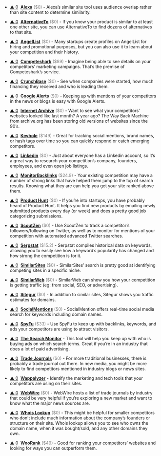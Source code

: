 - <a href="#vote-form" class="vote-link" rel="modal:open" id="Alexa">&#x25B2; <span class="count">0</span></a> &nbsp;**[Alexa](https://www.alexa.com/find-similar-sites)** <span style="color: grey;">($0)</span> - Alexa’s similar site tool uses audience overlap rather than site content to determine similarity.

- <a href="#vote-form" class="vote-link" rel="modal:open" id="AlternativeTo">&#x25B2; <span class="count">0</span></a> &nbsp;**[AlternativeTo](https://alternativeto.net/)** <span style="color: grey;">($0)</span> - If you know your product is similar to at least one other site, you can use AlternativeTo to find dozens of alternatives to that site.

- <a href="#vote-form" class="vote-link" rel="modal:open" id="AngelList">&#x25B2; <span class="count">0</span></a> &nbsp;**[AngelList](https://angel.co/)** <span style="color: grey;">($0)</span> - Many startups create profiles on AngelList for hiring and promotional purposes, but you can also use it to learn about your competition and their history.

- <a href="#vote-form" class="vote-link" rel="modal:open" id="Competeshark">&#x25B2; <span class="count">0</span></a> &nbsp;**[Competeshark](https://competeshark.com/)** <span style="color: grey;">($89)</span> - Imagine being able to see details on your competitors’ marketing campaigns. That’s the premise of Competeshark’s service.

- <a href="#vote-form" class="vote-link" rel="modal:open" id="CrunchBase">&#x25B2; <span class="count">0</span></a> &nbsp;**[CrunchBase](https://www.crunchbase.com/)** <span style="color: grey;">($0)</span> - See when companies were started, how much financing they received and who is leading them.

- <a href="#vote-form" class="vote-link" rel="modal:open" id="Google_Alerts">&#x25B2; <span class="count">0</span></a> &nbsp;**[Google Alerts](https://www.google.com/alerts)** <span style="color: grey;">($0)</span> - Keeping up with mentions of your competitors in the news or blogs is easy with Google Alerts.

- <a href="#vote-form" class="vote-link" rel="modal:open" id="Internet_Archive">&#x25B2; <span class="count">0</span></a> &nbsp;**[Internet Archive](https://archive.org/)** <span style="color: grey;">($0)</span> - Want to see what your competitors’ websites looked like last month? A year ago? The Way Back Machine from archive.org has been storing old versions of websites since the 90’s.

- <a href="#vote-form" class="vote-link" rel="modal:open" id="Keyhole">&#x25B2; <span class="count">0</span></a> &nbsp;**[Keyhole](http://keyhole.co/)** <span style="color: grey;">($149)</span> - Great for tracking social mentions, brand names, or hash tags over time so you can quickly respond or catch emerging competitors.

- <a href="#vote-form" class="vote-link" rel="modal:open" id="Linkedin">&#x25B2; <span class="count">0</span></a> &nbsp;**[Linkedin](https://www.linkedin.com/)** <span style="color: grey;">($0)</span> - Just about everyone has a Linkedin account, so it’s a great way to research your competition’s company, founders, employees, and even open job listings.

- <a href="#vote-form" class="vote-link" rel="modal:open" id="MonitorBacklinks">&#x25B2; <span class="count">0</span></a> &nbsp;**[MonitorBacklinks](https://monitorbacklinks.com/)** <span style="color: grey;">($24.9)</span> - Your existing competition may have a number of strong links that have helped them jump to the top of search results. Knowing what they are can help you get your site ranked above them.

- <a href="#vote-form" class="vote-link" rel="modal:open" id="Product_Hunt">&#x25B2; <span class="count">0</span></a> &nbsp;**[Product Hunt](https://www.producthunt.com/)** <span style="color: grey;">($0)</span> - If you’re into startups, you have probably heard of Product Hunt. It helps you find new products by emailing newly submitted products every day (or week) and does a pretty good job categorizing submissions.

- <a href="#vote-form" class="vote-link" rel="modal:open" id="ScoutZen">&#x25B2; <span class="count">0</span></a> &nbsp;**[ScoutZen](https://www.scoutzen.com/)** <span style="color: grey;">($0)</span> - Use ScoutZen to track a competitor’s followers/following on Twitter, as well as to monitor for mentions of your competition with automated advanced Twitter searches.

- <a href="#vote-form" class="vote-link" rel="modal:open" id="Serpstat">&#x25B2; <span class="count">0</span></a> &nbsp;**[Serpstat](https://serpstat.com/)** <span style="color: grey;">($15.2)</span> - Serpstat compiles historical data on keywords, allowing you to easily see how a keyword’s popularity has changed and how strong the competition is for it.

- <a href="#vote-form" class="vote-link" rel="modal:open" id="SimilarSites">&#x25B2; <span class="count">0</span></a> &nbsp;**[SimilarSites](http://www.similarsites.com/)** <span style="color: grey;">($0)</span> - SimilarSites’ search is pretty good at identifying competing sites in a specific niche.

- <a href="#vote-form" class="vote-link" rel="modal:open" id="SimilarWeb">&#x25B2; <span class="count">0</span></a> &nbsp;**[SimilarWeb](https://www.similarweb.com/)** <span style="color: grey;">($0)</span> - SimilarWeb can show you how your competition is getting traffic (eg: from social, SEO, or advertising).

- <a href="#vote-form" class="vote-link" rel="modal:open" id="Sitegur">&#x25B2; <span class="count">0</span></a> &nbsp;**[Sitegur](http://sitegur.com/)** <span style="color: grey;">($0)</span> - In addition to similar sites, Sitegur shows you traffic estimates for domains.

- <a href="#vote-form" class="vote-link" rel="modal:open" id="SocialMentions">&#x25B2; <span class="count">0</span></a> &nbsp;**[SocialMentions](http://www.socialmention.com/)** <span style="color: grey;">($0)</span> - SocialMention offers real-time social media search for keywords including domain names.

- <a href="#vote-form" class="vote-link" rel="modal:open" id="SpyFu">&#x25B2; <span class="count">0</span></a> &nbsp;**[SpyFu](https://www.spyfu.com/)** <span style="color: grey;">($33)</span> - Use SpyFu to keep up with backlinks, keywords, and ads your competitors are using to attract visitors.

- <a href="#vote-form" class="vote-link" rel="modal:open" id="The_Search_Monitor">&#x25B2; <span class="count">0</span></a> &nbsp;**[The Search Monitor](https://www.thesearchmonitor.com/)**  - This tool will help you keep up with who is buying ads on which search terms. Great if you’re in an industry that does a lot of paid advertising.

- <a href="#vote-form" class="vote-link" rel="modal:open" id="Trade_Journals">&#x25B2; <span class="count">0</span></a> &nbsp;**[Trade Journals](https://en.wikipedia.org/wiki/Category:Professional_and_trade_magazines)** <span style="color: grey;">($0)</span> - For more traditional businesses, there is probably a trade journal out there. In new media, you might be more likely to find competitors mentioned in industry blogs or news sites.

- <a href="#vote-form" class="vote-link" rel="modal:open" id="Wappalyzer">&#x25B2; <span class="count">0</span></a> &nbsp;**[Wappalyzer](https://wappalyzer.com/)**  - Identify the marketing and tech tools that your competitors are using on their sites.

- <a href="#vote-form" class="vote-link" rel="modal:open" id="WebWire">&#x25B2; <span class="count">0</span></a> &nbsp;**[WebWire](https://www.webwire.com/IndustryList.asp)** <span style="color: grey;">($0)</span> - WebWire hosts a list of trade journals by industry that could be very helpful if you’re exploring a new market and want to know what the major news sources are.

- <a href="#vote-form" class="vote-link" rel="modal:open" id="Whois_Lookup">&#x25B2; <span class="count">0</span></a> &nbsp;**[Whois Lookup](http://whois.domaintools.com/)** <span style="color: grey;">($0)</span> - This might be helpful for smaller competitors who don’t include much information about the company’s founders or structure on their site. Whois lookup allows you to see who owns the domain name, when it was bought/sold, and any other domains they own.

- <a href="#vote-form" class="vote-link" rel="modal:open" id="WooRank">&#x25B2; <span class="count">0</span></a> &nbsp;**[WooRank](https://www.woorank.com/)** <span style="color: grey;">($49)</span> - Good for ranking your competitors’ websites and looking for ways you can outperform them.

